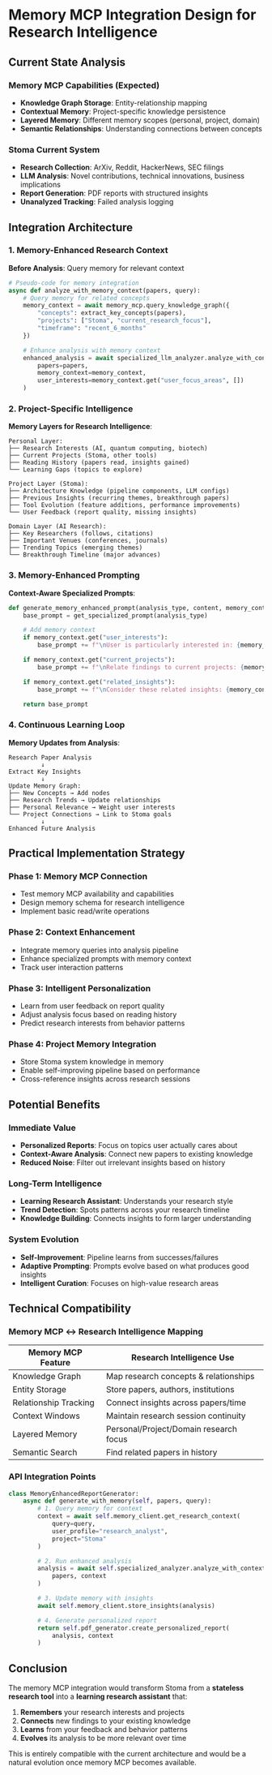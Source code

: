 # Memory MCP Integration Design for Research Intelligence

## Current State Analysis

### Memory MCP Capabilities (Expected)
- **Knowledge Graph Storage**: Entity-relationship mapping
- **Contextual Memory**: Project-specific knowledge persistence
- **Layered Memory**: Different memory scopes (personal, project, domain)
- **Semantic Relationships**: Understanding connections between concepts

### Stoma Current System
- **Research Collection**: ArXiv, Reddit, HackerNews, SEC filings
- **LLM Analysis**: Novel contributions, technical innovations, business implications
- **Report Generation**: PDF reports with structured insights
- **Unanalyzed Tracking**: Failed analysis logging

## Integration Architecture

### 1. Memory-Enhanced Research Context

**Before Analysis**: Query memory for relevant context
```python
# Pseudo-code for memory integration
async def analyze_with_memory_context(papers, query):
    # Query memory for related concepts
    memory_context = await memory_mcp.query_knowledge_graph({
        "concepts": extract_key_concepts(papers),
        "projects": ["Stoma", "current_research_focus"],
        "timeframe": "recent_6_months"
    })

    # Enhance analysis with memory context
    enhanced_analysis = await specialized_llm_analyzer.analyze_with_context(
        papers=papers,
        memory_context=memory_context,
        user_interests=memory_context.get("user_focus_areas", [])
    )
```

### 2. Project-Specific Intelligence

**Memory Layers for Research Intelligence**:

```
Personal Layer:
├── Research Interests (AI, quantum computing, biotech)
├── Current Projects (Stoma, other tools)
├── Reading History (papers read, insights gained)
└── Learning Gaps (topics to explore)

Project Layer (Stoma):
├── Architecture Knowledge (pipeline components, LLM configs)
├── Previous Insights (recurring themes, breakthrough papers)
├── Tool Evolution (feature additions, performance improvements)
└── User Feedback (report quality, missing insights)

Domain Layer (AI Research):
├── Key Researchers (follows, citations)
├── Important Venues (conferences, journals)
├── Trending Topics (emerging themes)
└── Breakthrough Timeline (major advances)
```

### 3. Memory-Enhanced Prompting

**Context-Aware Specialized Prompts**:

```python
def generate_memory_enhanced_prompt(analysis_type, content, memory_context):
    base_prompt = get_specialized_prompt(analysis_type)

    # Add memory context
    if memory_context.get("user_interests"):
        base_prompt += f"\nUser is particularly interested in: {memory_context['user_interests']}"

    if memory_context.get("current_projects"):
        base_prompt += f"\nRelate findings to current projects: {memory_context['current_projects']}"

    if memory_context.get("related_insights"):
        base_prompt += f"\nConsider these related insights: {memory_context['related_insights']}"

    return base_prompt
```

### 4. Continuous Learning Loop

**Memory Updates from Analysis**:

```
Research Paper Analysis
         ↓
Extract Key Insights
         ↓
Update Memory Graph:
├── New Concepts → Add nodes
├── Research Trends → Update relationships
├── Personal Relevance → Weight user interests
└── Project Connections → Link to Stoma goals
         ↓
Enhanced Future Analysis
```

## Practical Implementation Strategy

### Phase 1: Memory MCP Connection
- Test memory MCP availability and capabilities
- Design memory schema for research intelligence
- Implement basic read/write operations

### Phase 2: Context Enhancement
- Integrate memory queries into analysis pipeline
- Enhance specialized prompts with memory context
- Track user interaction patterns

### Phase 3: Intelligent Personalization
- Learn from user feedback on report quality
- Adjust analysis focus based on reading history
- Predict research interests from behavior patterns

### Phase 4: Project Memory Integration
- Store Stoma system knowledge in memory
- Enable self-improving pipeline based on performance
- Cross-reference insights across research sessions

## Potential Benefits

### Immediate Value
- **Personalized Reports**: Focus on topics user actually cares about
- **Context-Aware Analysis**: Connect new papers to existing knowledge
- **Reduced Noise**: Filter out irrelevant insights based on history

### Long-Term Intelligence
- **Learning Research Assistant**: Understands your research style
- **Trend Detection**: Spots patterns across your research timeline
- **Knowledge Building**: Connects insights to form larger understanding

### System Evolution
- **Self-Improvement**: Pipeline learns from successes/failures
- **Adaptive Prompting**: Prompts evolve based on what produces good insights
- **Intelligent Curation**: Focuses on high-value research areas

## Technical Compatibility

### Memory MCP ↔ Research Intelligence Mapping

| Memory MCP Feature | Research Intelligence Use |
|-------------------|---------------------------|
| Knowledge Graph | Map research concepts & relationships |
| Entity Storage | Store papers, authors, institutions |
| Relationship Tracking | Connect insights across papers/time |
| Context Windows | Maintain research session continuity |
| Layered Memory | Personal/Project/Domain research focus |
| Semantic Search | Find related papers in history |

### API Integration Points

```python
class MemoryEnhancedReportGenerator:
    async def generate_with_memory(self, papers, query):
        # 1. Query memory for context
        context = await self.memory_client.get_research_context(
            query=query,
            user_profile="research_analyst",
            project="Stoma"
        )

        # 2. Run enhanced analysis
        analysis = await self.specialized_analyzer.analyze_with_context(
            papers, context
        )

        # 3. Update memory with insights
        await self.memory_client.store_insights(analysis)

        # 4. Generate personalized report
        return self.pdf_generator.create_personalized_report(
            analysis, context
        )
```

## Conclusion

The memory MCP integration would transform Stoma from a **stateless research tool** into a **learning research assistant** that:

1. **Remembers** your research interests and projects
2. **Connects** new findings to your existing knowledge
3. **Learns** from your feedback and behavior patterns
4. **Evolves** its analysis to be more relevant over time

This is entirely compatible with the current architecture and would be a natural evolution once memory MCP becomes available.